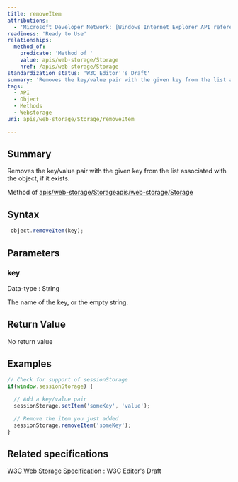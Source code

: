 ```yaml
---
title: removeItem
attributions:
  - 'Microsoft Developer Network: [Windows Internet Explorer API reference Article](http://msdn.microsoft.com/en-us/library/ie/hh828809%28v=vs.85%29.aspx)'
readiness: 'Ready to Use'
relationships:
  method_of:
    predicate: 'Method of '
    value: apis/web-storage/Storage
    href: /apis/web-storage/Storage
standardization_status: 'W3C Editor''s Draft'
summary: 'Removes the key/value pair with the given key from the list associated with the object, if it exists.'
tags:
  - API
  - Object
  - Methods
  - Webstorage
uri: apis/web-storage/Storage/removeItem

---
```

## Summary

Removes the key/value pair with the given key from the list associated with the object, if it exists.

Method of [apis/web-storage/Storage](/apis/web-storage/Storage)[apis/web-storage/Storage](/apis/web-storage/Storage)

## Syntax

``` js
 object.removeItem(key);
```

## Parameters

### key

 Data-type
:   String

 The name of the key, or the empty string.

## Return Value

No return value

## Examples

``` js
// Check for support of sessionStorage
if(window.sessionStorage) {

  // Add a key/value pair
  sessionStorage.setItem('someKey', 'value');

  // Remove the item you just added
  sessionStorage.removeItem('someKey');
}
```

## Related specifications

[W3C Web Storage Specification](http://dev.w3.org/html5/webstorage)
:   W3C Editor's Draft

